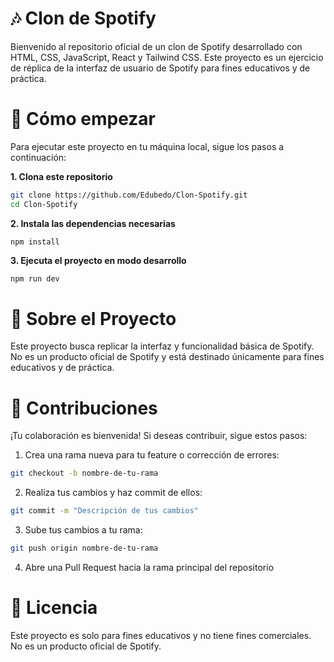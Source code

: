 # 🎶 Clon de Spotify

Bienvenido al repositorio oficial de un clon de Spotify desarrollado con HTML, CSS, JavaScript, React y Tailwind CSS. Este proyecto es un ejercicio de réplica de la interfaz de usuario de Spotify para fines educativos y de práctica.

# 🚀 Cómo empezar

Para ejecutar este proyecto en tu máquina local, sigue los pasos a continuación:

**1. Clona este repositorio**

```bash 
git clone https://github.com/Edubedo/Clon-Spotify.git
cd Clon-Spotify
```
**2. Instala las dependencias necesarias**
```
npm install
```
**3. Ejecuta el proyecto en modo desarrollo**
```bash
npm run dev
```

# 🎯 Sobre el Proyecto
Este proyecto busca replicar la interfaz y funcionalidad básica de Spotify. No es un producto oficial de Spotify y está destinado únicamente para fines educativos y de práctica.

# 🤝 Contribuciones
¡Tu colaboración es bienvenida! Si deseas contribuir, sigue estos pasos:

1. Crea una rama nueva para tu feature o corrección de errores:
```bash
git checkout -b nombre-de-tu-rama
```
2. Realiza tus cambios y haz commit de ellos:
```bash
git commit -m "Descripción de tus cambios"
```
3. Sube tus cambios a tu rama:
```bash
git push origin nombre-de-tu-rama
```
4. Abre una Pull Request hacia la rama principal del repositorio

# 📜 Licencia
Este proyecto es solo para fines educativos y no tiene fines comerciales. No es un producto oficial de Spotify.



